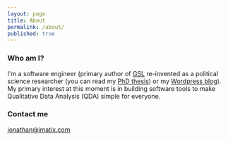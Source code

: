 ```yaml
---
layout: page
title: About
permalink: /about/
published: true
---
```


### Who am I?

I'm a software engineer (primary author of [GSL](https://github.com/imatix/gsl) re-invented as a political science researcher (you can read my [PhD thesis](http://hdl.handle.net/11343/37678)) or my [Wordpress blog](https://overseeingoverlooking.wordpress.com/)). My primary interest at this moment is in building software tools to make Qualitative Data Analysis (QDA) simple for everyone.

### Contact me

[jonathan@imatix.com](mailto:jonathan@imatix.com)